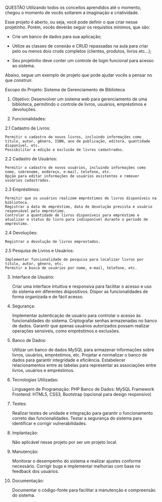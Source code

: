 QUESTÃO
Utilizando todos os conceitos aprendidos até o momento, chegou o momento de vocês soltarem a imaginação e criatividade.

Esse projeto é aberto, ou seja, você pode definir o que criar nesse projetinho. Porém, vocês deverão seguir os requisitos mínimos, que são:

 - Crie um banco de dados para sua aplicação;

 - Utilize as classes de conexão e CRUD repassadas na aula para criar pelo ou menos dois cruds completos (clientes, produtos, livros etc...);

 - Seu projetinho deve conter um controle de login funcional para acesso ao sistema.

 

Abaixo, segue um exemplo de projeto que pode ajudar vocês a pensar no que construir.

Escopo do Projeto: Sistema de Gerenciamento de Biblioteca

1. Objetivo:
Desenvolver um sistema web para gerenciamento de uma biblioteca, permitindo o controle de livros, usuários, empréstimos e devoluções.

2. Funcionalidades:

2.1 Cadastro de Livros:

    Permitir o cadastro de novos livros, incluindo informações como título, autor, gênero, ISBN, ano de publicação, editora, quantidade disponível, etc.
    Possibilitar a edição e exclusão de livros cadastrados.

2.2 Cadastro de Usuários:

    Permitir o cadastro de novos usuários, incluindo informações como nome, sobrenome, endereço, e-mail, telefone, etc.
    Opção para editar informações de usuários existentes e remover usuários cadastrados.

2.3 Empréstimos:

    Permitir que os usuários realizem empréstimos de livros disponíveis na biblioteca.
    Registrar a data de empréstimo, data de devolução prevista e usuário responsável pelo empréstimo.
    Controlar a quantidade de livros disponíveis para empréstimo e atualizar o status do livro para indisponível durante o período de empréstimo.

2.4 Devoluções:

    Registrar a devolução de livros emprestados.

2.5 Pesquisa de Livros e Usuários:

    Implementar funcionalidade de pesquisa para localizar livros por título, autor, gênero, etc.
    Permitir a busca de usuários por nome, e-mail, telefone, etc.

3. Interface de Usuário:

    Criar uma interface intuitiva e responsiva para facilitar o acesso e uso do sistema em diferentes dispositivos.
    Dispor as funcionalidades de forma organizada e de fácil acesso.

4. Segurança:

    Implementar autenticação de usuário para controlar o acesso às funcionalidades do sistema.
    Criptografar senhas armazenadas no banco de dados.
    Garantir que apenas usuários autorizados possam realizar operações sensíveis, como empréstimos e exclusões.

5. Banco de Dados:

    Utilizar um banco de dados MySQL para armazenar informações sobre livros, usuários, empréstimos, etc.
    Projetar e normalizar o banco de dados para garantir integridade e eficiência.
    Estabelecer relacionamentos entre as tabelas para representar as associações entre livros, usuários e empréstimos.

6. Tecnologias Utilizadas:

    Linguagem de Programação: PHP
    Banco de Dados: MySQL
    Framework Frontend: HTML5, CSS3, Bootstrap (opcional para design responsivo)

7. Testes:

    Realizar testes de unidade e integração para garantir o funcionamento correto das funcionalidades.
    Testar a segurança do sistema para identificar e corrigir vulnerabilidades.


8. Implantação:
    
    Não aplicável nesse projeto por ser um projeto local.
    
9. Manutenção:

    Monitorar o desempenho do sistema e realizar ajustes conforme necessário.
    Corrigir bugs e implementar melhorias com base no feedback dos usuários.

10. Documentação:

    Documentar o código-fonte para facilitar a manutenção e compreensão do sistema.
